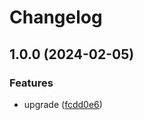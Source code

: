# Changelog

## 1.0.0 (2024-02-05)


### Features

* upgrade ([fcdd0e6](https://github.com/nprashiyer/rp-monokle/commit/fcdd0e6e473d797b38ff5085bd423c218a5c4d9b))
